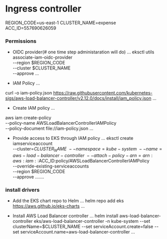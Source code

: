 # Ingress controller

REGION_CODE=us-east-1
CLUSTER_NAME=expense
ACC_ID=557690626059

### Permissions

* OIDC provider(# one time step administaration will do)
...
eksctl utils associate-iam-oidc-provider \
    --region $REGION_CODE \
    --cluster $CLUSTER_NAME \
    --approve
...

* IAM Policy
...

curl -o iam-policy.json https://raw.githubusercontent.com/kubernetes-sigs/aws-load-balancer-controller/v2.12.0/docs/install/iam_policy.json
...

* Create IAM policy
...

aws iam create-policy \
    --policy-name AWSLoadBalancerControllerIAMPolicy \
    --policy-document file://iam-policy.json
...
* Provide access to EKS through IAM policy
...
eksctl create iamserviceaccount \
--cluster=$CLUSTER_NAME \
--namespace=kube-system \
--name=aws-load-balancer-controller \
--attach-policy-arn=arn:aws:iam::$ACC_ID:policy/AWSLoadBalancerControllerIAMPolicy \
--override-existing-serviceaccounts \
--region $REGION_CODE \
--approve
.......

### install drivers

* Add the EKS chart repo to Helm
...
helm repo add eks https://aws.github.io/eks-charts
...

* Install AWS Load Balancer controller
...
helm install aws-load-balancer-controller eks/aws-load-balancer-controller -n kube-system --set clusterName=$CLUSTER_NAME --set serviceAccount.create=false --set serviceAccount.name=aws-load-balancer-controller
...


